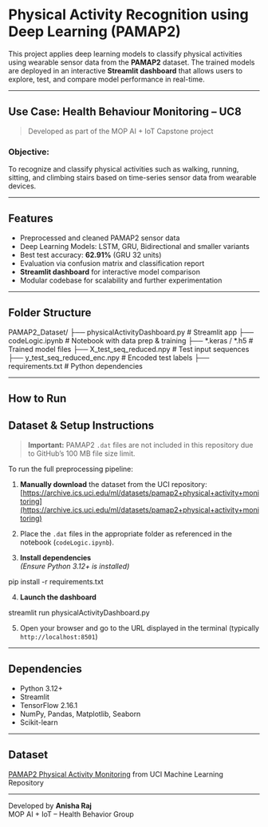 #  Physical Activity Recognition using Deep Learning (PAMAP2)

This project applies deep learning models to classify physical activities using wearable sensor data from the **PAMAP2** dataset. The trained models are deployed in an interactive **Streamlit dashboard** that allows users to explore, test, and compare model performance in real-time.

---

## Use Case: Health Behaviour Monitoring – UC8  
> Developed as part of the MOP AI + IoT Capstone project

### Objective:
To recognize and classify physical activities such as walking, running, sitting, and climbing stairs based on time-series sensor data from wearable devices.

---

## Features

- Preprocessed and cleaned PAMAP2 sensor data  
- Deep Learning Models: LSTM, GRU, Bidirectional and smaller variants  
- Best test accuracy: **62.91%** (GRU 32 units)  
- Evaluation via confusion matrix and classification report  
- **Streamlit dashboard** for interactive model comparison  
- Modular codebase for scalability and further experimentation  

---

## Folder Structure

PAMAP2_Dataset/
├── physicalActivityDashboard.py # Streamlit app
├── codeLogic.ipynb # Notebook with data prep & training
├── *.keras / *.h5 # Trained model files
├── X_test_seq_reduced.npy # Test input sequences
├── y_test_seq_reduced_enc.npy # Encoded test labels
├── requirements.txt # Python dependencies


---

## How to Run

## Dataset & Setup Instructions

> **Important:** PAMAP2 `.dat` files are not included in this repository due to GitHub’s 100 MB file size limit.

To run the full preprocessing pipeline:

1. **Manually download** the dataset from the UCI repository:  
   [https://archive.ics.uci.edu/ml/datasets/pamap2+physical+activity+monitoring](https://archive.ics.uci.edu/ml/datasets/pamap2+physical+activity+monitoring)

2. Place the `.dat` files in the appropriate folder as referenced in the notebook (`codeLogic.ipynb`).


3. **Install dependencies**  
   *(Ensure Python 3.12+ is installed)*

pip install -r requirements.txt

4. **Launch the dashboard**

streamlit run physicalActivityDashboard.py

5. Open your browser and go to the URL displayed in the terminal (typically `http://localhost:8501`)

---

## Dependencies
- Python 3.12+  
- Streamlit  
- TensorFlow 2.16.1  
- NumPy, Pandas, Matplotlib, Seaborn  
- Scikit-learn  

---

## Dataset
[PAMAP2 Physical Activity Monitoring](https://archive.ics.uci.edu/dataset/231/pamap2+physical+activity+monitoring) from UCI Machine Learning Repository

---

Developed by **Anisha Raj**  
MOP AI + IoT – Health Behavior Group

